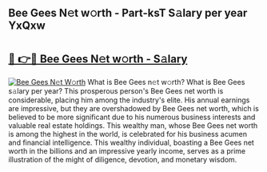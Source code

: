 ## Bee Gees N𝚎t w𝚘rth - Part-ksT S𝚊lary per year YxQxw

# <h2><a href="http://gc1o88y.nevu.top/?p=Bee+Gees">🔗 👉🔴 Bee Gees N𝚎t w𝚘rth - S𝚊lary</a></h2>

[![Bee Gees N𝚎t W𝚘rth](https://i.imgur.com/Oavwk0R.jpeg)](http://gc1o88y.nevu.top/?p=Bee+Gees)
What is Bee Gees n𝚎t w𝚘rth? What is Bee Gees s𝚊lary per year?
This prosperous person's Bee Gees net worth is considerable, placing him among the industry's elite. His annual earnings are impressive, but they are overshadowed by Bee Gees net worth, which is believed to be more significant due to his numerous business interests and valuable real estate holdings. This wealthy man, whose Bee Gees net worth is among the highest in the world, is celebrated for his business acumen and financial intelligence. This wealthy individual, boasting a Bee Gees net worth in the billions and an impressive yearly income, serves as a prime illustration of the might of diligence, devotion, and monetary wisdom.
